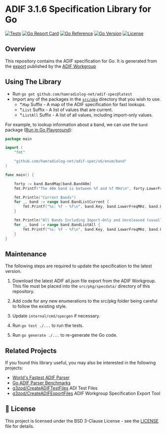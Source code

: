 # ADIF 3.1.6 Specification Library for Go

[![Tests](https://github.com/hamradiolog-net/adif-spec/actions/workflows/test.yml/badge.svg)](https://github.com/hamradiolog-net/adif-spec/actions/workflows/test.yml)
[![Go Report Card](https://goreportcard.com/badge/github.com/hamradiolog-net/adif-spec)](https://goreportcard.com/report/github.com/hamradiolog-net/adif-spec)
[![Go Reference](https://pkg.go.dev/badge/github.com/hamradiolog-net/adif-spec.svg)](https://pkg.go.dev/github.com/hamradiolog-net/adif-spec)
[![Go Version](https://img.shields.io/github/go-mod/go-version/hamradiolog-net/adif-spec)](https://github.com/hamradiolog-net/adif-spec/blob/main/go.mod)
[![License](https://img.shields.io/github/license/hamradiolog-net/adif-spec)](https://github.com/hamradiolog-net/adif-spec/blob/main/LICENSE)

## Overview

This repository contains the ADIF specification for Go.
It is generated from the [export](https://adif.org.uk/proposed/316/ADIF_316_resources_2025_08_27.zip) published by the [ADIF Workgroup](https://www.adif.org/)

## Using The Library

- Run `go get github.com/hamradiolog-net/adif-spec@latest`
- Import any of the packages in the [`src/pkg`](src/pkg) directory that you wish to use.
  - *.`Map` Suffix - A map of the ADIF specification for fast lookups.
  - *.`List` Suffix - A list of values that are current.
  - *.`ListAll` Suffix - A list of all values, including import-only values.

For example, to lookup information about a band, we can use the `band` package ([Run in Go Playground](https://go.dev/play/p/8HYNUtAUAJh)):

```go
package main

import (
	"fmt"

	"github.com/hamradiolog-net/adif-spec/v6/enum/band"
)

func main() {

	forty := band.BandMap[band.Band40m]
	fmt.Printf("The 40m band is between %f and %f MHz\n", forty.LowerFreqMHz, forty.UpperFreqMHz)

	fmt.Println("Current Bands")
	for _, band := range band.BandListCurrent {
		fmt.Printf("%s: %f - %f\n", band.Key, band.LowerFreqMHz, band.UpperFreqMHz)
	}

	fmt.Println("All Bands Including Import-Only and Unreleased (usually this is the same as BandList)")
	for _, band := range band.BandListAll {
		fmt.Printf("%s: %f - %f\n", band.Key, band.LowerFreqMHz, band.UpperFreqMHz)
	}
}

```

## Maintenance

The following steps are required to update the specification to the latest version.

1. Download the latest ADIF all.json file export from the ADIF Workgroup. This file must be placed into the `src/pkg/specdata/` directory of this repository.

2. Add code for any new enumerations to the src/pkg folder being careful to follow the existing style.

3. Update `internal/cmd/specgen` if necessary.

4. Run `go test ./...` to run the tests.

5. Run `go generate ./...` to re-generate the Go code.

## Related Projects

If you found this library useful, you may also be interested in the following projects:

- [World's Fastest ADIF Parser](https://github.com/hamradiolog-net/adif)
- [Go ADIF Parser Benchmarks](https://github.com/hamradiolog-net/adif-benchmark)
- [g3zod/CreateADIFTestFiles](https://github.com/g3zod/CreateADIFTestFiles) ADI Test Files
- [g3zod/CreateADIFExportFiles](https://github.com/g3zod/CreateADIFExportFiles) ADIF Workgroup Specification Export Tool

## 📝 License

This project is licensed under the BSD 3-Clause License - see the [LICENSE](LICENSE) file for details.
